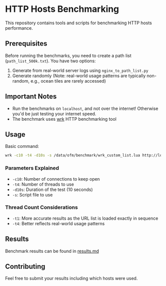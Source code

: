 # HTTP Hosts Benchmarking

This repository contains tools and scripts for benchmarking HTTP hosts performance.

## Prerequisites

Before running the benchmarks, you need to create a path list (`path_list_500k.txt`). You have two options:

1. Generate from real-world server logs using `nginx_to_path_list.py`
2. Generate randomly (Note: real-world usage patterns are typically non-random, e.g., ocean tiles are rarely accessed)

## Important Notes

- Run the benchmarks on `localhost`, and not over the internet! Otherwise you'd be just testing your internet speed.
- The benchmark uses [wrk](https://github.com/wg/wrk) HTTP benchmarking tool

## Usage

Basic command:
```bash
wrk -c10 -t4 -d10s -s /data/ofm/benchmark/wrk_custom_list.lua http://localhost
```

### Parameters Explained

- `-c10`: Number of connections to keep open
- `-t4`: Number of threads to use
- `-d10s`: Duration of the test (10 seconds)
- `-s`: Script file to use

### Thread Count Considerations

- `-t1`: More accurate results as the URL list is loaded exactly in sequence
- `-t4`: Better reflects real-world usage patterns

## Results

Benchmark results can be found in [results.md](results.md)

## Contributing

Feel free to submit your results including which hosts were used.


